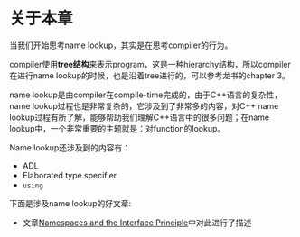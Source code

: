 # 关于本章

当我们开始思考name lookup，其实是在思考compiler的行为。

compiler使用**tree结构**来表示program，这是一种hierarchy结构，所以compiler在进行name lookup的时候，也是沿着tree进行的，可以参考龙书的chapter 3。

name lookup是由compiler在compile-time完成的，由于C++语言的复杂性，name lookup过程也是非常复杂的，它涉及到了非常多的内容，对C++ name lookup过程有所了解，能够帮助我们理解C++语言中的很多问题；在name lookup中，一个非常重要的主题就是：对function的lookup。

Name lookup还涉及到的内容有：

- ADL
- Elaborated type specifier
- `using`

下面是涉及name lookup的好文章: 

- 文章[Namespaces and the Interface Principle](http://www.gotw.ca/publications/mill08.htm)中对此进行了描述







